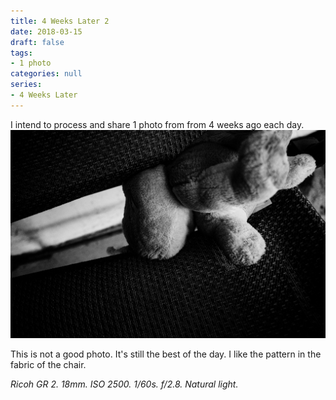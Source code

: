 ```yaml
---
title: 4 Weeks Later 2
date: 2018-03-15
draft: false
tags:
- 1 photo
categories: null
series: 
- 4 Weeks Later
---
```

I intend to process and share 1 photo from from 4 weeks ago each day.
![4 Weeks 2](4weeks2.jpg)

This is not a good photo. It's still the best of the day. I like the pattern in the fabric of the chair.

*Ricoh GR 2. 18mm. ISO 2500. 1/60s. f/2.8. Natural light.*